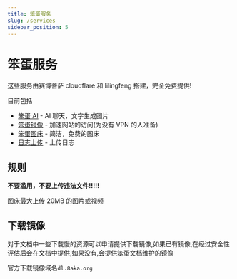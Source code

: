```yaml
---
title: 笨蛋服务
slug: /services
sidebar_position: 5
---
```


# 笨蛋服务

这些服务由赛博菩萨 cloudflare 和 lilingfeng 搭建，完全免费提供!

目前包括

- [笨蛋 AI](https://ai.8aka.org) - AI 聊天，文字生成图片
- [笨蛋镜像](https://mirror.imc.rip) - 加速网站的访问(为没有 VPN 的人准备)
- [笨蛋图床](https://image.8aka.org) - 简洁，免费的图床
- [日志上传](https://log.8aka.org) - 上传日志

## 规则

**不要滥用，不要上传违法文件!!!!!**

图床最大上传 20MB 的图片或视频

## 下载镜像

对于文档中一些下载慢的资源可以申请提供下载镜像,如果已有镜像,在经过安全性评估后会在文档中提供,如果没有,会提供笨蛋文档维护的镜像

官方下载镜像域名`dl.8aka.org`
